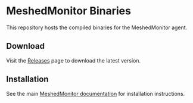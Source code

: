 # MeshedMonitor Binaries

This repository hosts the compiled binaries for the MeshedMonitor agent.

## Download

Visit the [Releases](https://github.com/phillipbroberts/meshed-monitor-binaries/releases) page to download the latest version.

## Installation

See the main [MeshedMonitor documentation](https://meshedmonitor.com/agent) for installation instructions.

